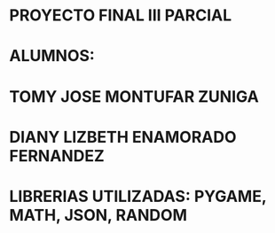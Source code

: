 # PROYECTO FINAL III PARCIAL
# ALUMNOS:
# TOMY JOSE MONTUFAR ZUNIGA
# DIANY LIZBETH ENAMORADO FERNANDEZ
# LIBRERIAS UTILIZADAS: PYGAME, MATH, JSON, RANDOM
